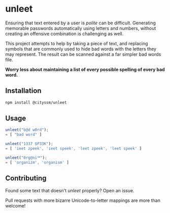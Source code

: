 # unleet

Ensuring that text entered by a user is _polite_ can be difficult.
Generating memorable passwords automatically using letters and numbers,
without creating an offensive combination is challenging as well.

This project attempts to help by taking a piece of text,
and replacing symbols that are commonly used to hide bad words with the letters
they may represent. The result can be scanned against a far simpler
bad words file.

**Worry less about maintaining a list of every possible spelling
of every bad word.**

## Installation

```bash
npm install @cityssm/unleet
```

## Usage

```javascript
unleet("b@d w0rd");
= [ "bad word" ]

unleet("1337 $P33K");
= [ 'ieet zpeek', 'ieet speek', 'leet zpeek', 'leet speek' ]

unleet("0rg@ni℠");
= [ 'organizm', 'organism' ]
```

## Contributing

Found some text that doesn't _unleet_ properly?  Open an issue.

Pull requests with more bizarre Unicode-to-letter mappings
are more than welcome!

